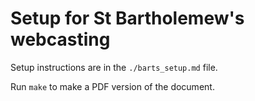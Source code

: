 # Setup for St Bartholemew's webcasting

Setup instructions are in the `./barts_setup.md` file.

Run `make` to make a PDF version of the document.
